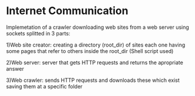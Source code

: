 # Internet Communication


Implemetation of a crawler downloading web sites from a web server using sockets splitted in 3 parts:

1)Web site creator: creating a directory (root_dir) of sites each one having some pages that refer to others inside the root_dir
(Shell script used)

2)Web server: server that gets HTTP requests and returns the apropriate answer

3)Web crawler: sends HTTP requests and downloads these which exist saving them at a specific folder
